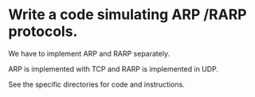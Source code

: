 # Write a code simulating ARP /RARP protocols.

We have to implement ARP and RARP separately.

ARP is implemented with TCP and RARP is implemented in UDP.

See the specific directories for code and instructions.

